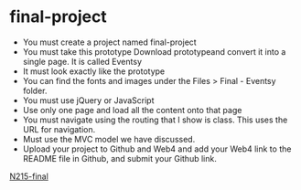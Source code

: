 # final-project

- You must create a project named final-project
- You must take this prototype Download prototypeand convert it into a single page. It is called Eventsy
- It must look exactly like the prototype
- You can find the fonts and images under the Files > Final - Eventsy folder.
- You must use jQuery or JavaScript
- Use only one page and load all the content onto that page
- You must navigate using the routing that I show is class. This uses the URL for navigation.
- Must use the MVC model we have discussed.
- Upload your project to Github and Web4 and add your Web4 link to the README file in Github, and submit your Github link.

[N215-final](https://in-info-web4.informatics.iupui.edu/~garizola/final-project/#home)
